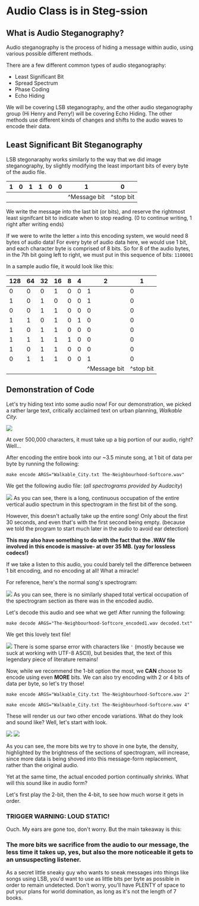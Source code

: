 # Audio Class is in Steg-ssion

## What is Audio Steganography?

Audio steganography is the process of hiding a message within audio, using various possible different methods.

There are a few different common types of audio steganography:

- Least Significant Bit 
- Spread Spectrum
- Phase Coding
- Echo Hiding

We will be covering LSB steganography, and the other audio steganography group (Hi Henry and Perry!) will be covering Echo Hiding. The other methods use different kinds of changes and shifts to the audio waves to encode their data.

## Least Significant Bit Steganography

LSB stegonaraphy works similarly to the way that we did image steganography, by slightly modifying the least important bits of every byte of the audio file.
 

|1|0|1|1|0|0|1|0|
|-|-|-|-|-|-|-|-|
| | | | | | |^Message bit|^stop bit|

We write the message into the last bit (or bits), and reserve the rightmost least signifcant bit to indicate when to stop reading. (0 to continue writing, 1 right after writing ends)

If we were to write the letter `a` into this encoding system, we would need 8 bytes of audio data! For every byte of audio data here, we would use 1 bit, and each character byte is comprised of 8 bits. So for 8 of the audio bytes, in the 7th bit going left to right, we must put in this sequence of bits: `1100001`

In a sample audio file, it would look like this:

|128|64|32|16|8|4|2|1|
|-|-|-|-|-|-|-|-|
|0|0|0|1|0|0|1|0|
|1|0|1|0|0|0|1|0|
|0|0|1|1|0|0|0|0|
|1|1|0|1|0|1|0|0|
|1|0|1|1|0|0|0|0|
|1|1|1|1|1|0|0|0|
|1|0|1|1|0|0|0|0|
|0|1|1|1|0|0|1|0|
| | | | | | |^Message bit|^stop bit|

## Demonstration of Code

Let's try hiding text into some audio now! For our demonstration, we picked a rather large text, critically acclaimed text on urban planning, <i>Walkable City.</i>

<img src = "Images/walkable_orig.png"> </img>

At over 500,000 characters, it must take up a big portion of our audio, right? Well...

After encoding the entire book into our ~3.5 minute song, at 1 bit of data per byte by running the following:

`make encode ARGS="Walkable_City.txt The-Neighbourhood-Softcore.wav"`

We get the following audio file: (<i>all spectrograms provided by Audacity</i>)

<img src = "Images/encoded1_spectrogram.png"> </img>
As you can see, there is a long, continuous occupation of the entire vertical audio spectrum in this spectrogram in the first bit of the song. 

However, this doesn't actually take up the entire song! Only about the first 30 seconds, and even that's with the first second being empty. (because we told the program to start much later in the audio to avoid ear detection) 

<b>This may also have something to do with the fact that the .WAV file involved in this encode is massive- at over 35 MB. (yay for lossless codecs!)</b> 

If we take a listen to this audio, you could barely tell the difference between 1 bit encoding, and no encoding at all! What a miracle! 

For reference, here's the normal song's spectrogram:

<img src = "Images/stock_spectrogram.png"> </img>
As you can see, there is no similarly shaped total vertical occupation of the spectrogram section as there was in the encoded audio.

Let's decode this audio and see what we get! After running the following:

`make decode ARGS="The-Neighbourhood-Softcore_encoded1.wav decoded.txt"`

We get this lovely text file!

<img src = "Images/walkable_decoded.png"> </img>
There is some sparse error with characters like `'` (mostly because we suck at working with UTF-8 ASCII), but besides that, the text of this legendary piece of literature remains!

Now, while we recommend the 1-bit option the most, we <b>CAN</b> choose to encode using even <b>MORE</b> bits. We can also try encoding with 2 or 4 bits of data per byte, so let's try those!

`make encode ARGS="Walkable_City.txt The-Neighbourhood-Softcore.wav 2"`

`make encode ARGS="Walkable_City.txt The-Neighbourhood-Softcore.wav 4"`

These will render us our two other encode variations.
What do they look and sound like? Well, let's start with look.

<img src = "Images/encoded2_spectrogram.png"> </img>
<img src = "Images/encoded4_spectrogram.png"> </img>

As you can see, the more bits we try to shove in one byte, the density, highlighted by the brightness of the sections of spectrogram, will increase, since more data is being shoved into this message-form replacement, rather than the original audio. 

Yet at the same time, the actual encoded portion continually shrinks. What will this sound like in audio form?

Let's first play the 2-bit, then the 4-bit, to see how much worse it gets in order.

### <b>TRIGGER WARNING: LOUD STATIC!</b>

Ouch. My ears are gone too, don't worry. But the main takeaway is this:

### <b>The more bits we sacrifice from the audio to our message, the less time it takes up, yes, but also the more noticeable it gets to an unsuspecting listener.</b>

As a secret little sneaky guy who wants to sneak messages into things like songs using LSB, you'd want to use as little bits per byte as possible in order to remain undetected. Don't worry, you'll have PLENTY of space to put your plans for world domination, as long as it's not the length of 7 books.
